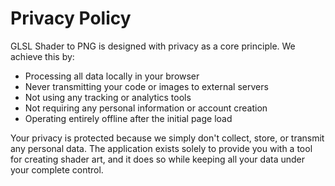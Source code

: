# Privacy Policy

GLSL Shader to PNG is designed with privacy as a core principle. We achieve this by:
- Processing all data locally in your browser
- Never transmitting your code or images to external servers
- Not using any tracking or analytics tools
- Not requiring any personal information or account creation
- Operating entirely offline after the initial page load

Your privacy is protected because we simply don't collect, store, or transmit any personal data. The application exists solely to provide you with a tool for creating shader art, and it does so while keeping all your data under your complete control. 